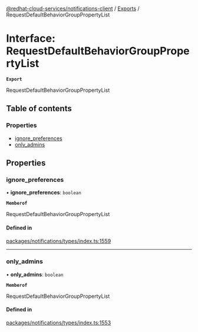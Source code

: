 [@redhat-cloud-services/notifications-client](../README.md) / [Exports](../modules.md) / RequestDefaultBehaviorGroupPropertyList

# Interface: RequestDefaultBehaviorGroupPropertyList

**`Export`**

RequestDefaultBehaviorGroupPropertyList

## Table of contents

### Properties

- [ignore\_preferences](RequestDefaultBehaviorGroupPropertyList.md#ignore_preferences)
- [only\_admins](RequestDefaultBehaviorGroupPropertyList.md#only_admins)

## Properties

### ignore\_preferences

• **ignore\_preferences**: `boolean`

**`Memberof`**

RequestDefaultBehaviorGroupPropertyList

#### Defined in

[packages/notifications/types/index.ts:1559](https://github.com/RedHatInsights/javascript-clients/blob/main/packages/notifications/types/index.ts#L1559)

___

### only\_admins

• **only\_admins**: `boolean`

**`Memberof`**

RequestDefaultBehaviorGroupPropertyList

#### Defined in

[packages/notifications/types/index.ts:1553](https://github.com/RedHatInsights/javascript-clients/blob/main/packages/notifications/types/index.ts#L1553)
